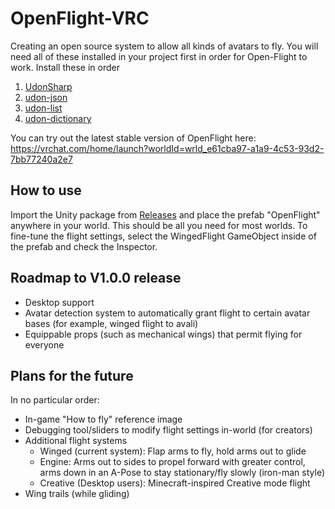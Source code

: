 # OpenFlight-VRC

Creating an open source system to allow all kinds of avatars to fly.
You will need all of these installed in your project first in order for Open-Flight to work. Install these in order
1. [UdonSharp](https://github.com/MerlinVR/UdonSharp)
2. [udon-json](https://github.com/koyashiro/udon-json)
3. [udon-list](https://github.com/koyashiro/udon-list)
4. [udon-dictionary](https://github.com/koyashiro/udon-dictionary)

You can try out the latest stable version of OpenFlight here: https://vrchat.com/home/launch?worldId=wrld_e61cba97-a1a9-4c53-93d2-7bb77240a2e7

## How to use

Import the Unity package from [Releases](https://github.com/Mattshark89/OpenFlight-VRC/releases) and place the prefab "OpenFlight" anywhere in your world. This should be all you need for most worlds.
To fine-tune the flight settings, select the WingedFlight GameObject inside of the prefab and check the Inspector.

## Roadmap to V1.0.0 release

- Desktop support
- Avatar detection system to automatically grant flight to certain avatar bases (for example, winged flight to avali)
- Equippable props (such as mechanical wings) that permit flying for everyone

## Plans for the future

In no particular order:
- In-game "How to fly" reference image
- Debugging tool/sliders to modify flight settings in-world (for creators)
- Additional flight systems
  - Winged (current system): Flap arms to fly, hold arms out to glide
  - Engine: Arms out to sides to propel forward with greater control, arms down in an A-Pose to stay stationary/fly slowly (iron-man style)
  - Creative (Desktop users): Minecraft-inspired Creative mode flight
- Wing trails (while gliding)
